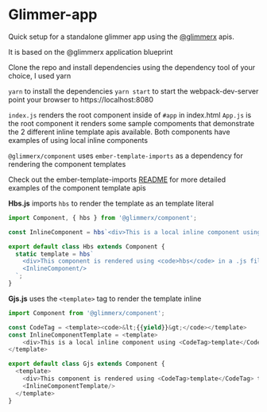 # Glimmer-app

Quick setup for a standalone glimmer app using the [@glimmerx](https://github.com/glimmerjs/glimmer-experimental) apis.

It is based on the @glimmerx application blueprint

Clone the repo and install dependencies using the dependency tool of your choice, I used yarn

`yarn` to install the dependencies
`yarn start` to start the webpack-dev-server
point your browser to https://localhost:8080

`index.js` renders the root component inside of `#app` in index.html
`App.js` is the root component it renders some sample compoments that demonstrate the 2 different inline template apis available.
Both components have examples of using local inline components

`@glimmerx/component` uses `ember-template-imports` as a dependency for rendering the component templates

Check out the ember-template-imports [README](https://github.com/ember-template-imports/ember-template-imports) for more detailed
examples of the component template apis  

__Hbs.js__ imports `hbs` to render the template as an template literal
```javascript
import Component, { hbs } from '@glimmerx/component';

const InlineComponent = hbs`<div>This is a local inline component using <code>hbs</code> in a .js file</div>`;

export default class Hbs extends Component {
  static template = hbs`
    <div>This component is rendered using <code>hbs</code> in a .js file</div>
    <InlineComponent/>
  `;
}
```

__Gjs.js__ uses the `<template>` tag to render the template inline 
```javascript
import Component from '@glimmerx/component';

const CodeTag = <template><code>&lt;{{yield}}&gt;</code></template>
const InlineComponentTemplate = <template>
    <div>This is a local inline component using <CodeTag>template</CodeTag> tag in a .gjs file</div>
</template>

export default class Gjs extends Component {
  <template>
    <div>This component is rendered using <CodeTag>template</CodeTag> tag in a .gjs file</div>
    <InlineComponentTemplate/>
  </template>
}
```


